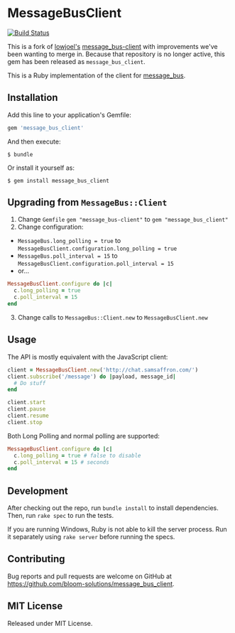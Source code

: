 # MessageBusClient
[![Build Status](https://travis-ci.org/bloom-solutions/message_bus_client.svg?branch=master)](https://travis-ci.org/bloom-solutions/message_bus_client)

This is a fork of [lowjoel's](https://github.com/lowjoel/message_bus-client) [message_bus-client](https://github.com/lowjoel/message_bus-client) with improvements we've been wanting to merge in. Because that repository is no longer active, this gem has been released as `message_bus_client`.

This is a Ruby implementation of the client for [message_bus](https://github.com/samsaffron/message_bus).

## Installation

Add this line to your application's Gemfile:

```ruby
gem 'message_bus_client'
```

And then execute:

    $ bundle

Or install it yourself as:

    $ gem install message_bus_client

## Upgrading from `MessageBus::Client`

1) Change `Gemfile` `gem "message_bus-client"` to `gem "message_bus_client"`
2) Change configuration:
  - `MessageBus.long_polling = true` to `MessageBusClient.configuration.long_polling = true`
  - `MessageBus.poll_interval = 15` to `MessageBusClient.configuration.poll_interval = 15`
  - or...

  ```ruby
  MessageBusClient.configure do |c|
    c.long_polling = true
    c.poll_interval = 15
  end
  ```
3) Change calls to `MessageBus::Client.new` to `MessageBusClient.new`

## Usage

The API is mostly equivalent with the JavaScript client:

```ruby
client = MessageBusClient.new('http://chat.samsaffron.com/')
client.subscribe('/message') do |payload, message_id|
  # Do stuff
end

client.start
client.pause
client.resume
client.stop
```

Both Long Polling and normal polling are supported:

```ruby
MessageBusClient.configure do |c|
  c.long_polling = true # false to disable
  c.poll_interval = 15 # seconds
end
```

## Development

After checking out the repo, run `bundle install` to install dependencies. Then, run `rake spec` to
run the tests.

If you are running Windows, Ruby is not able to kill the server process. Run it separately using
`rake server` before running the specs.

## Contributing

Bug reports and pull requests are welcome on GitHub at
https://github.com/bloom-solutions/message_bus_client.

## MIT License

Released under MIT License.
